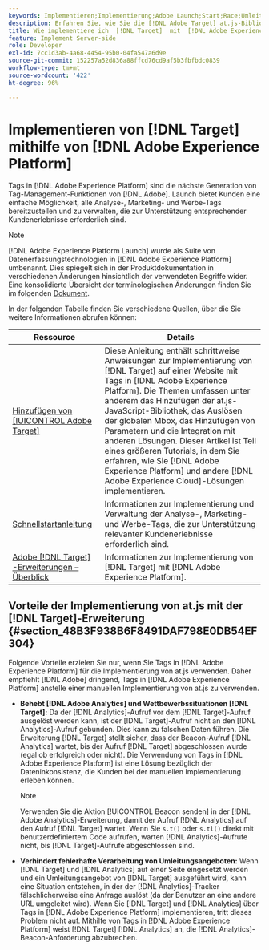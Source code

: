 ```yaml
---
keywords: Implementieren;Implementierung;Adobe Launch;Start;Race;Umleitung;Experience Platform Launch;Platform Launch;Tags;Adobe Platform
description: Erfahren Sie, wie Sie die [!DNL Adobe Target] at.js-Bibliothek mit [!DNL Adobe Experience Platform], die bevorzugte Methode zur Implementierung [!DNL Target].
title: Wie implementiere ich  [!DNL Target]  mit  [!DNL Adobe Experience Platform]?
feature: Implement Server-side
role: Developer
exl-id: 7cc1d3ab-4a68-4454-95b0-04fa547a6d9e
source-git-commit: 152257a52d836a88ffcd76cd9af5b3fbfbdc0839
workflow-type: tm+mt
source-wordcount: '422'
ht-degree: 96%

---
```


# Implementieren von [!DNL Target] mithilfe von [!DNL Adobe Experience Platform]

Tags in [!DNL Adobe Experience Platform] sind die nächste Generation von Tag-Management-Funktionen von [!DNL Adobe]. Launch bietet Kunden eine einfache Möglichkeit, alle Analyse-, Marketing- und Werbe-Tags bereitzustellen und zu verwalten, die zur Unterstützung entsprechender Kundenerlebnisse erforderlich sind.

>[!NOTE]
>
>[!DNL Adobe Experience Platform Launch] wurde als Suite von Datenerfassungstechnologien in [!DNL Adobe Experience Platform] umbenannt. Dies spiegelt sich in der Produktdokumentation in verschiedenen Änderungen hinsichtlich der verwendeten Begriffe wider. Eine konsolidierte Übersicht der terminologischen Änderungen finden Sie im folgenden [Dokument](https://experienceleague.adobe.com/docs/experience-platform/edge/release-notes.html?lang=de).

In der folgenden Tabelle finden Sie verschiedene Quellen, über die Sie weitere Informationen abrufen können:

| Ressource | Details |
|--- |--- |
| [Hinzufügen von [!UICONTROL Adobe Target]](https://experienceleague.adobe.com/docs/launch-learn/implementing-in-websites-with-launch/implement-solutions/target.html?lang=de#implement-solutions) | Diese Anleitung enthält schrittweise Anweisungen zur Implementierung von [!DNL Target] auf einer Website mit Tags in [!DNL Adobe Experience Platform]. Die Themen umfassen unter anderem das Hinzufügen der at.js-JavaScript-Bibliothek, das Auslösen der globalen Mbox, das Hinzufügen von Parametern und die Integration mit anderen Lösungen. Dieser Artikel ist Teil eines größeren Tutorials, in dem Sie erfahren, wie Sie [!DNL Adobe Experience Platform] und andere [!DNL Adobe Experience Cloud]-Lösungen implementieren. |
| [Schnellstartanleitung](https://experienceleague.adobe.com/docs/experience-platform/tags/get-started/quick-start.html?lang=de) | Informationen zur Implementierung und Verwaltung der Analyse-, Marketing- und Werbe-Tags, die zur Unterstützung relevanter Kundenerlebnisse erforderlich sind. |
| [Adobe  [!DNL Target] -Erweiterungen – Überblick](https://experienceleague.adobe.com/docs/experience-platform/tags/extensions/adobe/target/overview.html?lang=de) | Informationen zur Implementierung von [!DNL Target] mit [!DNL Adobe Experience Platform]. |

## Vorteile der Implementierung von at.js mit der [!DNL Target]-Erweiterung {#section_48B3F938B6F8491DAF798E0DB54EF304}

Folgende Vorteile erzielen Sie nur, wenn Sie Tags in [!DNL Adobe Experience Platform] für die Implementierung von at.js verwenden. Daher empfiehlt [!DNL Adobe] dringend, Tags in [!DNL Adobe Experience Platform] anstelle einer manuellen Implementierung von at.js zu verwenden.

* **Behebt [!DNL Adobe Analytics] und Wettbewerbssituationen [!DNL Target]:** Da der [!DNL Analytics]-Aufruf vor dem [!DNL Target]-Aufruf ausgelöst werden kann, ist der [!DNL Target]-Aufruf nicht an den [!DNL Analytics]-Aufruf gebunden. Dies kann zu falschen Daten führen. Die Erweiterung [!DNL Target] stellt sicher, dass der Beacon-Aufruf [!DNL Analytics] wartet, bis der Aufruf [!DNL Target] abgeschlossen wurde (egal ob erfolgreich oder nicht). Die Verwendung von Tags in [!DNL Adobe Experience Platform] ist eine Lösung bezüglich der Dateninkonsistenz, die Kunden bei der manuellen Implementierung erleben können.

   >[!NOTE]
   >
   >Verwenden Sie die Aktion [!UICONTROL Beacon senden] in der [!DNL Adobe Analytics]-Erweiterung, damit der Aufruf [!DNL Analytics] auf den Aufruf [!DNL Target] wartet. Wenn Sie `s.t()` oder `s.tl()` direkt mit benutzerdefiniertem Code aufrufen, warten [!DNL Analytics]-Aufrufe nicht, bis [!DNL Target]-Aufrufe abgeschlossen sind.

* **Verhindert fehlerhafte Verarbeitung von Umleitungsangeboten:** Wenn [!DNL Target] und [!DNL Analytics] auf einer Seite eingesetzt werden und ein Umleitungsangebot von [!DNL Target] ausgeführt wird, kann eine Situation entstehen, in der der [!DNL Analytics]-Tracker fälschlicherweise eine Anfrage auslöst (da der Benutzer an eine andere URL umgeleitet wird). Wenn Sie [!DNL Target] und [!DNL Analytics] über Tags in [!DNL Adobe Experience Platform] implementieren, tritt dieses Problem nicht auf. Mithilfe von Tags in [!DNL Adobe Experience Platform] weist [!DNL Target] [!DNL Analytics] an, die [!DNL Analytics]-Beacon-Anforderung abzubrechen.
